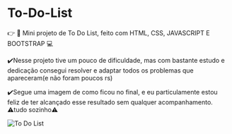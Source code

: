 # To-Do-List
👉 📝 Mini projeto de To Do List, feito com HTML, CSS, JAVASCRIPT E BOOTSTRAP 💻

✔️Nesse projeto tive um pouco de dificuldade, mas com bastante estudo e dedicação consegui resolver e adaptar todos os problemas que apareceram(e não foram poucos rs)

✔️Segue uma imagem de como ficou no final, e eu particulamente estou feliz de ter alcançado esse resultado sem qualquer acompanhamento. ⚠️tudo sozinho⚠️

![To Do List](https://github.com/BrunooHms/To-Do-List/assets/113738086/a2ad76b4-0361-4fba-b793-88e0e91fff56)

